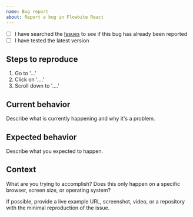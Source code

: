 ```yaml
---
name: Bug report
about: Report a bug in Flowbite React
---
```


- [ ] I have searched the [Issues](https://github.com/themesberg/flowbite-react/issues) to see if this bug has already been reported
- [ ] I have tested the latest version

## Steps to reproduce

1. Go to '...'
2. Click on '....'
3. Scroll down to '....'

## Current behavior

Describe what is currently happening and why it's a problem.

## Expected behavior

Describe what you expected to happen.

## Context

What are you trying to accomplish? Does this only happen on a specific browser, screen size, or operating system?

If possible, provide a live example URL, screenshot, video, or a repository with the minimal reproduction of the issue.

